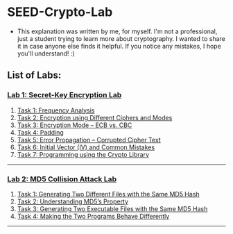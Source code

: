 # SEED-Crypto-Lab

- This explanation was written by me, for myself. I'm not a professional, just a student trying to learn more about cryptography. I wanted to share it in case anyone else finds it helpful. If you notice any mistakes, I hope you'll understand! :)

## List of Labs:

### [Lab 1: Secret-Key Encryption Lab](lab1)
1. [Task 1: Frequency Analysis](/lab1/lab1-task1.md)
2. [Task 2: Encryption using Different Ciphers and Modes](/lab1/lab1-task2.md)
3. [Task 3: Encryption Mode – ECB vs. CBC](/lab1/lab1-task3.md)
4. [Task 4: Padding](/lab1/lab1-task4.md)
5. [Task 5: Error Propagation – Corrupted Cipher Text](/lab1/lab1-task5.md)
6. [Task 6: Initial Vector (IV) and Common Mistakes]()
7. [Task 7: Programming using the Crypto Library]()

---
### [Lab 2: MD5 Collision Attack Lab](lab2)
1. [Task 1: Generating Two Different Files with the Same MD5 Hash](/lab2/lab2-task1.md)
2. [Task 2: Understanding MD5’s Property](/lab2/lab2-task2.md)
3. [Task 3: Generating Two Executable Files with the Same MD5 Hash](/lab2/lab2-task3.md)
4. [Task 4: Making the Two Programs Behave Differently]()

---
